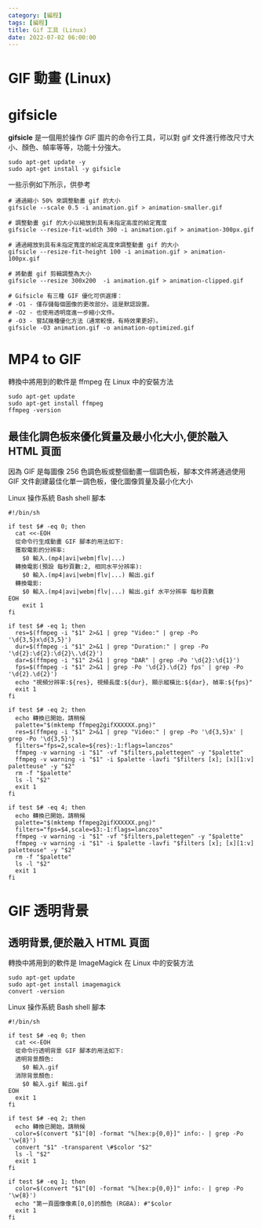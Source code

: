```yaml
---
category: [編程]
tags: [編程]
title: Gif 工具 (Linux)
date: 2022-07-02 06:00:00
---
```


<style>
    table {
        width: 100%;
    }
</style>

# GIF 動畫 (Linux)

# gifsicle

**gifsicle** 是一個用於操作 *GIF* 圖片的命令行工具，可以對 gif 文件進行修改尺寸大小、顏色、幀率等等，功能十分強大。

```shell
sudo apt-get update -y
sudo apt-get install -y gifsicle
```

一些示例如下所示，供參考

```shell
# 通過縮小 50% 來調整動畫 gif 的大小
gifsicle --scale 0.5 -i animation.gif > animation-smaller.gif

# 調整動畫 gif 的大小以縮放到具有未指定高度的給定寬度
gifsicle --resize-fit-width 300 -i animation.gif > animation-300px.gif

# 通過縮放到具有未指定寬度的給定高度來調整動畫 gif 的大小
gifsicle --resize-fit-height 100 -i animation.gif > animation-100px.gif

# 將動畫 gif 剪輯調整為大小
gifsicle --resize 300x200  -i animation.gif > animation-clipped.gif

# Gifsicle 有三種 GIF 優化可供選擇：
# -O1 - 僅存儲每個圖像的更改部分。這是默認設置。
# -O2 - 也使用透明度進一步縮小文件。
# -O3 - 嘗試幾種優化方法（通常較慢，有時效果更好）。
gifsicle -O3 animation.gif -o animation-optimized.gif

```

# MP4 to GIF

轉換中將用到的軟件是 ffmpeg 在 Linux 中的安裝方法

``` shell
sudo apt-get update
sudo apt-get install ffmpeg
ffmpeg -version
```
## 最佳化調色板來優化質量及最小化大小,便於融入 HTML 頁面

因為 GIF 是每圖像 256 色調色板或整個動畫一個調色板，腳本文件將通過使用 GIF 文件創建最佳化單一調色板，優化圖像質量及最小化大小

Linux 操作系統 Bash shell 腳本

```shell
#!/bin/sh

if test $# -eq 0; then
  cat <<-EOH
  從命令行生成動畫 GIF 腳本的用法如下:
  獲取電影的分辨率:
    $0 輸入.(mp4|avi|webm|flv|...)
  轉換電影(預設 每秒頁數:2, 相同水平分辨率):
    $0 輸入.(mp4|avi|webm|flv|...) 輸出.gif
  轉換電影:
    $0 輸入.(mp4|avi|webm|flv|...) 輸出.gif 水平分辨率 每秒頁數
EOH
    exit 1
fi

if test $# -eq 1; then
  res=$(ffmpeg -i "$1" 2>&1 | grep "Video:" | grep -Po '\d{3,5}x\d{3,5}')
  dur=$(ffmpeg -i "$1" 2>&1 | grep "Duration:" | grep -Po '\d{2}:\d{2}:\d{2}\.\d{2}')
  dar=$(ffmpeg -i "$1" 2>&1 | grep "DAR" | grep -Po '\d{2}:\d{1}')
  fps=$(ffmpeg -i "$1" 2>&1 | grep -Po '\d{2}.\d{2} fps' | grep -Po '\d{2}.\d{2}')
  echo "視頻分辨率:${res}, 視頻長度:${dur}, 顯示縱橫比:${dar}, 幀率:${fps}"
  exit 1
fi

if test $# -eq 2; then
  echo 轉換已開始，請稍候
  palette="$(mktemp ffmpeg2gifXXXXXX.png)"
  res=$(ffmpeg -i "$1" 2>&1 | grep "Video:" | grep -Po '\d{3,5}x' | grep -Po '\d{3,5}')
  filters="fps=2,scale=${res}:-1:flags=lanczos"
  ffmpeg -v warning -i "$1" -vf "$filters,palettegen" -y "$palette"
  ffmpeg -v warning -i "$1" -i $palette -lavfi "$filters [x]; [x][1:v] paletteuse" -y "$2"
  rm -f "$palette"
  ls -l "$2"
  exit 1
fi

if test $# -eq 4; then
  echo 轉換已開始，請稍候
  palette="$(mktemp ffmpeg2gifXXXXXX.png)"
  filters="fps=$4,scale=$3:-1:flags=lanczos"
  ffmpeg -v warning -i "$1" -vf "$filters,palettegen" -y "$palette"
  ffmpeg -v warning -i "$1" -i $palette -lavfi "$filters [x]; [x][1:v] paletteuse" -y "$2"
  rm -f "$palette"
  ls -l "$2"
  exit 1
fi
```

# GIF 透明背景

## 透明背景,便於融入 HTML 頁面

轉換中將用到的軟件是 ImageMagick 在 Linux 中的安裝方法

```shell
sudo apt-get update
sudo apt-get install imagemagick
convert -version
```
Linux 操作系統 Bash shell 腳本

```shell
#!/bin/sh

if test $# -eq 0; then
  cat <<-EOH
  從命令行透明背景 GIF 腳本的用法如下:
  透明背景顏色:
    $0 輸入.gif
  消除背景顏色:
    $0 輸入.gif 輸出.gif
EOH
  exit 1
fi

if test $# -eq 2; then
  echo 轉換已開始，請稍候
  color=$(convert "$1"[0] -format "%[hex:p{0,0}]" info:- | grep -Po '\w{8}')
  convert "$1" -transparent \#$color "$2"
  ls -l "$2"
  exit 1
fi

if test $# -eq 1; then
  color=$(convert "$1"[0] -format "%[hex:p{0,0}]" info:- | grep -Po '\w{8}')
  echo "第一頁圖像像素[0,0]的顏色 (RGBA): #"$color
  exit 1
fi
```
